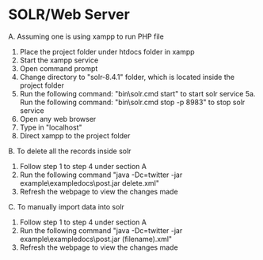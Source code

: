 # SOLR/Web Server

A. Assuming one is using xampp to run PHP file

1. Place the project folder under htdocs folder in xampp
2. Start the xampp service
3. Open command prompt
4. Change directory to "solr-8.4.1" folder, which is located inside the project folder
5. Run the following command: "bin\solr.cmd start" to start solr service
5a. Run the following command: "bin\solr.cmd stop -p 8983" to stop solr service
6. Open any web browser
7. Type in "localhost"
8. Direct xampp to the project folder

B. To delete all the records inside solr

1. Follow step 1 to step 4 under section A
2. Run the following command "java -Dc=twitter -jar example\exampledocs\post.jar delete.xml"
3. Refresh the webpage to view the changes made

C. To manually import data into solr
1. Follow step 1 to step 4 under section A
2. Run the following command "java -Dc=twitter -jar example\exampledocs\post.jar (filename).xml"
3. Refresh the webpage to view the changes made
